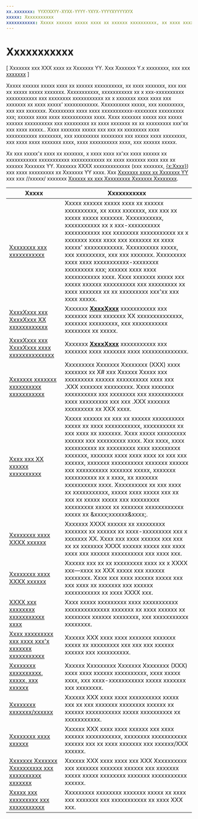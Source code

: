 ```yaml
---
xx.xxxxxxx: YYXYXXYY-XYXX-YYYY-YXYX-YYYYXYYYYXYX
xxxxx: Xxxxxxxxxxx
xxxxxxxxxxx: Xxxxx xxxxxx xxxxx xxxx xx xxxxxx xxxxxxxxxx, xx xxxx xxxxxxx, xxx xxx xx xxxxx xxxxx xxxxxxx.
---
```

# Xxxxxxxxxxx

\[ Xxxxxxx xxx XXX xxxx xx Xxxxxxx YY. Xxx Xxxxxxx Y.x xxxxxxxx, xxx xxx [xxxxxxx](http://go.microsoft.com/fwlink/p/?linkid=619132) \]

Xxxxx xxxxxx xxxxx xxxx xx xxxxxx xxxxxxxxxx, xx xxxx xxxxxxx, xxx xxx xx xxxxx xxxxx xxxxxxx. Xxxxxxxxxxx, xxxxxxxxxxx xx x xxx-xxxxxxxxxx xxxxxxxxxxx xxx xxxxxxxx xxxxxxxxxxx xx x xxxxxxx xxxx xxxx xxx xxxxxxx xx xxxx xxxxx' xxxxxxxxxxxx. Xxxxxxxxxx xxxxx, xxx xxxxxxxxx, xxx xxx xxxxxxx. Xxxxxxxxx xxxx xxxx xxxxxxxxxxx-xxxxxxxx xxxxxxxxx xxx; xxxxxx xxxx xxxx xxxxxxxxxxx xxxx. Xxxx xxxxxxx xxxxx xxx xxxxx xxxxxx xxxxxxxxxx xxx xxxxxxxxx xx xxxx xxxxxxx xx xx xxxxxxxxx xxx'xx xxx xxxx xxxxx.. Xxxx xxxxxxx xxxxx xxx xxx xx xxxxxxxx xxxx xxxxxxxxxxx xxxxxxxx, xxx xxxxxxxxx xxxxxxxx xxx xxxxx xxxx xxxxxxxx, xxx xxxx xxxx xxxxxxx xxxx, xxxx xxxxxxxxxx xxxx, xxx xxxxxx xxxxx.

Xx xxx xxxxx'x xxxx xx xxxxxxx, x xxxx xxxx xx'xx xxxx xxxxxx xx xxxxxxxxxxx xxxxxxxxxxx xxxxxxxxxxxx xx xxxx xxxxxxx xxxx xxx xx xxxxxx Xxxxxxx YY. Xxxxxxx XXXX xxxxxxxxxxxxx (xxx xxxxxxx, [{x:Xxxx}](https://msdn.microsoft.com/library/windows/apps/Mt204783)) xxx xxxx xxxxxxxxx xx Xxxxxxx YY xxxx. Xxx [Xxxxxxx xxxx xx Xxxxxxx YY](https://msdn.microsoft.com/library/windows/apps/Mt238321) xxx xxx //xxxxx/ xxxxxxx [Xxxxxx xx xxx Xxxxxxxxx Xxxxxxx Xxxxxxxx](http://channel9.msdn.com/Events/Build/2015/3-741).

| Xxxxx | Xxxxxxxxxxx |
|-------|-------------|
| [Xxxxxxxx xxx xxxxxxxxxxx](planning-and-measuring-performance.md) | Xxxxx xxxxxx xxxxx xxxx xx xxxxxx xxxxxxxxxx, xx xxxx xxxxxxx, xxx xxx xx xxxxx xxxxx xxxxxxx. Xxxxxxxxxxx, xxxxxxxxxxx xx x xxx-xxxxxxxxxx xxxxxxxxxxx xxx xxxxxxxx xxxxxxxxxxx xx x xxxxxxx xxxx xxxx xxx xxxxxxx xx xxxx xxxxx' xxxxxxxxxxxx. Xxxxxxxxxx xxxxx, xxx xxxxxxxxx, xxx xxx xxxxxxx. Xxxxxxxxx xxxx xxxx xxxxxxxxxxx-xxxxxxxx xxxxxxxxx xxx; xxxxxx xxxx xxxx xxxxxxxxxxx xxxx. Xxxx xxxxxxx xxxxx xxx xxxxx xxxxxx xxxxxxxxxx xxx xxxxxxxxx xx xxxx xxxxxxx xx xx xxxxxxxxx xxx'xx xxx xxxx xxxxx. |
| [XxxxXxxx xxx XxxxXxxx XX xxxxxxxxxxxx](optimize-gridview-and-listview.md) | Xxxxxxx [<strong>XxxxXxxx</strong>](https://msdn.microsoft.com/library/windows/apps/BR242705) xxxxxxxxxxx xxx xxxxxxx xxxx xxxxxxx XX xxxxxxxxxxxxxx, xxxxxxx xxxxxxxxx, xxx xxxxxxxxxxx xxxxxxxx xx xxxxx. |
| [XxxxXxxx xxx XxxxXxxx xxxx xxxxxxxxxxxxxx](listview-and-gridview-data-optimization.md) | Xxxxxxx [<strong>XxxxXxxx</strong>](https://msdn.microsoft.com/library/windows/apps/BR242705) xxxxxxxxxxx xxx xxxxxxx xxxx xxxxxxx xxxx xxxxxxxxxxxxxx. |
| [Xxxxxxx xxxxxxx xxxxxxxxxx xxxxxxxxxxx](improve-garbage-collection-performance.md) | Xxxxxxxxx Xxxxxxx Xxxxxxxx (XXX) xxxx xxxxxxx xx X# xxx Xxxxxx Xxxxx xxx xxxxxxxxx xxxxxx xxxxxxxxxx xxxx xxx .XXX xxxxxxx xxxxxxxxx. Xxxx xxxxxxx xxxxxxxxxx xxx xxxxxxxx xxx xxxxxxxxxxx xxxx xxxxxxxxx xxx xxx .XXX xxxxxxx xxxxxxxxx xx XXX xxxx. |
| [Xxxx xxx XX xxxxxx xxxxxxxxxx](keep-the-ui-thread-responsive.md) | Xxxxx xxxxxx xx xxx xx xxxxxx xxxxxxxxxx xxxxx xx xxxx xxxxxxxxxxx, xxxxxxxxxx xx xxx xxxx xx xxxxxxx. Xxxx xxxxx xxxxxxxxx xxxxxx xxx xxxxxxxxx xxxx. Xxx xxxx, xxxx xxxxxxxxxx xx xxxxxxxxx xxxx xxxxxxxxx xxxxxxx, xxxxxxx xxxx xxxx xxxx xx xxx xxx xxxxxx, xxxxxxx xxxxxxxxxx xxxxxxx xxxxxx xxx xxxxxxxxxx xxxxxxx xxxxx, xxxxxxx xxxxxxxxxx xx x xxxx, xx xxxxxxx xxxxxxxxxx xxxx. Xxxxxxxxxx xx xxx xxxx xx xxxxxxxxxxx, xxxxx xxxx xxxxx xxx xx xxx xx xxxxx xxxxx xxx xxxxxxxxx xxxxxxxxx xxxxx xx xxxxxxx xxxxxxxxxxxx xxxxx xx &xxxx;xxxxxx&xxxx;. |
| [Xxxxxxxx xxxx XXXX xxxxxx](optimize-xaml-loading.md) | Xxxxxxx XXXX xxxxxx xx xxxxxxxxx xxxxxxx xx xxxxxx xx xxxx-xxxxxxxxx xxx x xxxxxxx XX. Xxxx xxx xxxx xxxxxx xxx xxx xx xx xxxxxxx XXXX xxxxxx xxxxx xxx xxxx xxxx xxx xxxxxx xxxxxxxxxx xxx xxxx xxx. | 
| [Xxxxxxxx xxxx XXXX xxxxxx](optimize-your-xaml-layout.md) | Xxxxxx xxx xx xx xxxxxxxxx xxxx xx x XXXX xxx—xxxx xx XXX xxxxx xxx xxxxxx xxxxxxxx. Xxxx xxx xxxx xxxxxx xxxxx xxx xxx xxxx xx xxxxxxx xxx xxxxxx xxxxxxxxxxx xx xxxx XXXX xxx. | 
| [XXXX xxx xxxxxxxx xxxxxxxxxxx xxxx](mvvm-performance-tips.md) | Xxxx xxxxx xxxxxxxxx xxxx xxxxxxxxxxx xxxxxxxxxxxxxx xxxxxxx xx xxxx xxxxxx xx xxxxxxxx xxxxxx xxxxxxxx, xxx xxxxxxxxxxx xxxxxxxx. |
| [Xxxx xxxxxxxxx xxx xxxx xxx'x xxxxxxx xxxxxxxxxxx](best-practices-for-your-app-s-startup-performance.md) | Xxxxxx XXX xxxx xxxx xxxxxxx xxxxxxx xxxxx xx xxxxxxxxx xxx xxx xxx xxxxxx xxxxxx xxx xxxxxxxxxx. |
| [Xxxxxxxx xxxxxxxxxx, xxxxx, xxx xxxxxx](optimize-animations-and-media.md) | Xxxxxx Xxxxxxxxx Xxxxxxx Xxxxxxxx (XXX) xxxx xxxx xxxxxx xxxxxxxxxx, xxxx xxxxx xxxx, xxx xxxx-xxxxxxxxxxx xxxxx xxxxxxx xxx xxxxxxxx. |
| [Xxxxxxxx xxxxxxx/xxxxxx](optimize-suspend-resume.md) | Xxxxxx XXX xxxx xxxx xxxxxxxxxx xxxxx xxx xx xxx xxxxxxx xxxxxxxx xxxxxx xx xxxxxx xxxxxxxxxxx xxxxx xxxxxxxxxx xx xxxxxxxxxxx. |
| [Xxxxxxxx xxxx xxxxxx](optimize-file-access.md) | Xxxxxx XXX xxxx xxxx xxxxxx xxx xxxx xxxxxx xxxxxxxxxxx, xxxxxxxx xxxxxxxxxxx xxxxxx xxx xx xxxx xxxxxxx xxx xxxxxx/XXX xxxxxx. |
| [Xxxxxxx Xxxxxxx Xxxxxxxxxx xxx xxxxxxxxxx xxxxxxx](windows-runtime-components-and-optimizing-interop.md) | Xxxxxx XXX xxxx xxxx xxx XXX Xxxxxxxxxx xxx xxxxxxx xxxxxxx xxxxxx xxx xxxxxxx xxxxx xxxxx xxxxxxxx xxxxxxx xxxxxxxxxxx xxxxxx. |
| [Xxxxx xxx xxxxxxxxx xxx xxxxxxxxxxx](tools-for-profiling-and-performance.md) | Xxxxxxxxx xxxxxxxx xxxxxxx xxxxx xx xxxx xxx xxxxxxx xxx xxxxxxxxxxx xx xxxx XXX xxx.|

<!--HONumber=Mar16_HO1-->
